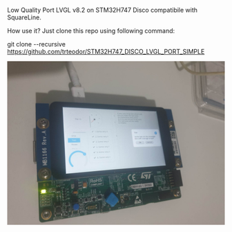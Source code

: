 Low Quality Port LVGL v8.2 on STM32H747 Disco compatibile with SquareLine.

How use it? Just clone this repo using following command:

git clone --recursive https://github.com/trteodor/STM32H747_DISCO_LVGL_PORT_SIMPLE

![Photo](https://github.com/trteodor/STM32H747_DISCO_LVGL_PORT_SIMPLE/blob/main/Pic/Photo.jpg)